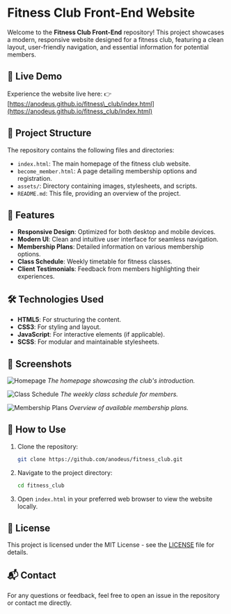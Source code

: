 

# Fitness Club Front-End Website

Welcome to the **Fitness Club Front-End** repository! This project showcases a modern, responsive website designed for a fitness club, featuring a clean layout, user-friendly navigation, and essential information for potential members.

## 🚀 Live Demo

Experience the website live here:
👉 [https://anodeus.github.io/fitness\_club/index.html](https://anodeus.github.io/fitness_club/index.html)

## 📁 Project Structure

The repository contains the following files and directories:

* `index.html`: The main homepage of the fitness club website.
* `become_member.html`: A page detailing membership options and registration.
* `assets/`: Directory containing images, stylesheets, and scripts.
* `README.md`: This file, providing an overview of the project.

## 🎨 Features

* **Responsive Design**: Optimized for both desktop and mobile devices.
* **Modern UI**: Clean and intuitive user interface for seamless navigation.
* **Membership Plans**: Detailed information on various membership options.
* **Class Schedule**: Weekly timetable for fitness classes.
* **Client Testimonials**: Feedback from members highlighting their experiences.

## 🛠️ Technologies Used

* **HTML5**: For structuring the content.
* **CSS3**: For styling and layout.
* **JavaScript**: For interactive elements (if applicable).
* **SCSS**: For modular and maintainable stylesheets.

## 📸 Screenshots

![Homepage](https://via.placeholder.com/800x400.png?text=Homepage)
*The homepage showcasing the club's introduction.*

![Class Schedule](https://via.placeholder.com/800x400.png?text=Class+Schedule)
*The weekly class schedule for members.*

![Membership Plans](https://via.placeholder.com/800x400.png?text=Membership+Plans)
*Overview of available membership plans.*

## 📌 How to Use

1. Clone the repository:

   ```bash
   git clone https://github.com/anodeus/fitness_club.git
   ```

2. Navigate to the project directory:

   ```bash
   cd fitness_club
   ```

3. Open `index.html` in your preferred web browser to view the website locally.

## 📄 License

This project is licensed under the MIT License - see the [LICENSE](LICENSE) file for details.

## 📬 Contact

For any questions or feedback, feel free to open an issue in the repository or contact me directly.

